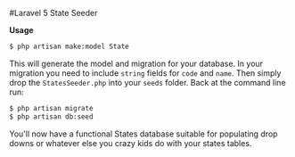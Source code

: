 #Laravel 5 State Seeder

**Usage**

```bash
$ php artisan make:model State
```

This will generate the model and migration for your database.  In your migration you need to include `string` fields for `code` and `name`.  Then simply drop the `StatesSeeder.php` into your `seeds` folder.  Back at the command line run:

```bash
$ php artisan migrate
$ php artisan db:seed
```

You'll now have a functional States database suitable for populating drop downs or whatever else you crazy kids do with your states tables.
